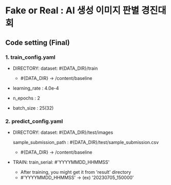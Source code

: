 # Fake or Real : AI 생성 이미지 판별 경진대회

## Code setting (Final)

### 1. train_config.yaml

* DIRECTORY: 
  dataset: #{DATA_DIR}/train
  
  * #{DATA_DIR} → /content/baseline

* learning_rate : 4.0e-4
* n_epochs : 2
* batch_size : 25(32)


### 2. predict_config.yaml

* DIRECTORY:
  dataset: #{DATA_DIR}/test/images

  sample_submission_path : #{DATA_DIR}/test/sample_submission.csv
  
  * #{DATA_DIR} → /content/baseline

* TRAIN:
  train_serial: #'YYYYMMDD_HHMMSS'
  
  * After training, you might get it from 'result' directory
  * #'YYYYMMDD_HHMMSS' → (ex) '20230705_150000'
